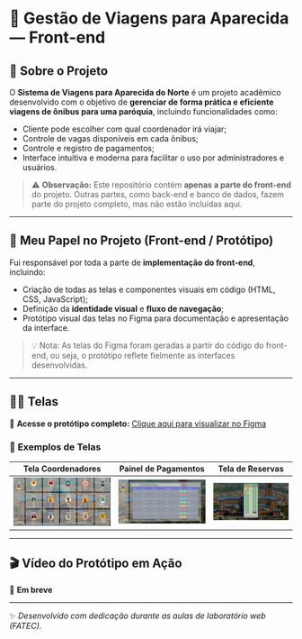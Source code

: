 # 🚌 Gestão de Viagens para Aparecida — Front-end

## 🎯 Sobre o Projeto  
O **Sistema de Viagens para Aparecida do Norte** é um projeto acadêmico desenvolvido com o objetivo de **gerenciar de forma prática e eficiente viagens de ônibus para uma paróquia**, incluindo funcionalidades como:  

- Cliente pode escolher com qual coordenador irá viajar;  
- Controle de vagas disponíveis em cada ônibus;  
- Controle e registro de pagamentos;  
- Interface intuitiva e moderna para facilitar o uso por administradores e usuários.  

> ⚠️ **Observação:** Este repositório contém **apenas a parte do front-end** do projeto. Outras partes, como back-end e banco de dados, fazem parte do projeto completo, mas não estão incluídas aqui.

---

## 🎨 Meu Papel no Projeto (Front-end / Protótipo)
Fui responsável por toda a parte de **implementação do front-end**, incluindo:

- Criação de todas as telas e componentes visuais em código (HTML, CSS, JavaScript);  
- Definição da **identidade visual** e **fluxo de navegação**;  
- Protótipo visual das telas no Figma para documentação e apresentação da interface.

> 💡 Nota: As telas do Figma foram geradas a partir do código do front-end, ou seja, o protótipo reflete fielmente as interfaces desenvolvidas.

---

## 🧑‍💻 Telas
🔗 **Acesse o protótipo completo:** [Clique aqui para visualizar no Figma](#)  

### 📸 **Exemplos de Telas**
| Tela Coordenadores | Painel de Pagamentos | Tela de Reservas |
|------------------|--------------------|-----------------|
| ![Tela Inicial](imagens/tela-coordenadores.jpg) | ![Painel de Pagamentos](imagens/tela-planilha.jpg) | ![Tela de Reservas](imagens/tela-assentos.jpg) |

---

## 🎬 Vídeo do Protótipo em Ação
🎥 **Em breve**  

---

✨ *Desenvolvido com dedicação durante as aulas de laboratório web (FATEC).*
